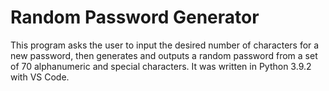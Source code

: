 # Random Password Generator
This program asks the user to input the desired number of characters for a new password, then generates and outputs a random password from a set of 70 alphanumeric and special characters. It was written in Python 3.9.2 with VS Code.

